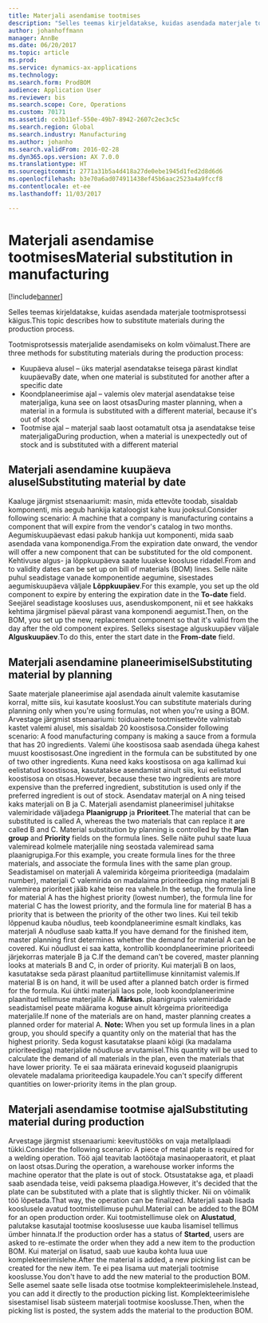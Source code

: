 ```yaml
---
title: Materjali asendamise tootmises
description: "Selles teemas kirjeldatakse, kuidas asendada materjale tootmisprotsessi käigus."
author: johanhoffmann
manager: AnnBe
ms.date: 06/20/2017
ms.topic: article
ms.prod: 
ms.service: dynamics-ax-applications
ms.technology: 
ms.search.form: ProdBOM
audience: Application User
ms.reviewer: bis
ms.search.scope: Core, Operations
ms.custom: 70171
ms.assetid: ce3b11ef-550e-49b7-8942-2607c2ec3c5c
ms.search.region: Global
ms.search.industry: Manufacturing
ms.author: johanho
ms.search.validFrom: 2016-02-28
ms.dyn365.ops.version: AX 7.0.0
ms.translationtype: HT
ms.sourcegitcommit: 2771a31b5a4d418a27de0ebe1945d1fed2d8d6d6
ms.openlocfilehash: b3e70a6ad074911438ef45b6aac2523a4a9fccf8
ms.contentlocale: et-ee
ms.lasthandoff: 11/03/2017

---
```


# <a name="material-substitution-in-manufacturing"></a><span data-ttu-id="7f3da-103">Materjali asendamise tootmises</span><span class="sxs-lookup"><span data-stu-id="7f3da-103">Material substitution in manufacturing</span></span>

[!include[banner](../includes/banner.md)]


<span data-ttu-id="7f3da-104">Selles teemas kirjeldatakse, kuidas asendada materjale tootmisprotsessi käigus.</span><span class="sxs-lookup"><span data-stu-id="7f3da-104">This topic describes how to substitute materials during the production process.</span></span> 

<span data-ttu-id="7f3da-105">Tootmisprotsessis materjalide asendamiseks on kolm võimalust.</span><span class="sxs-lookup"><span data-stu-id="7f3da-105">There are three methods for substituting materials during the production process:</span></span>

-   <span data-ttu-id="7f3da-106">Kuupäeva alusel – üks materjal asendatakse teisega pärast kindlat kuupäeva</span><span class="sxs-lookup"><span data-stu-id="7f3da-106">By date, when one material is substituted for another after a specific date</span></span>
-   <span data-ttu-id="7f3da-107">Koondplaneerimise ajal – valemis olev materjal asendatakse teise materjaliga, kuna see on laost otsas</span><span class="sxs-lookup"><span data-stu-id="7f3da-107">During master planning, when a material in a formula is substituted with a different material, because it's out of stock</span></span>
-   <span data-ttu-id="7f3da-108">Tootmise ajal – materjal saab laost ootamatult otsa ja asendatakse teise materjaliga</span><span class="sxs-lookup"><span data-stu-id="7f3da-108">During production, when a material is unexpectedly out of stock and is substituted with a different material</span></span>

## <a name="substituting-material-by-date"></a><span data-ttu-id="7f3da-109">Materjali asendamine kuupäeva alusel</span><span class="sxs-lookup"><span data-stu-id="7f3da-109">Substituting material by date</span></span>
<span data-ttu-id="7f3da-110">Kaaluge järgmist stsenaariumit: masin, mida ettevõte toodab, sisaldab komponenti, mis aegub hankija kataloogist kahe kuu jooksul.</span><span class="sxs-lookup"><span data-stu-id="7f3da-110">Consider following scenario: A machine that a company is manufacturing contains a component that will expire from the vendor's catalog in two months.</span></span> <span data-ttu-id="7f3da-111">Aegumiskuupäevast edasi pakub hankija uut komponenti, mida saab asendada vana komponendiga.</span><span class="sxs-lookup"><span data-stu-id="7f3da-111">From the expiration date onward, the vendor will offer a new component that can be substituted for the old component.</span></span> <span data-ttu-id="7f3da-112">Kehtivuse algus- ja lõppkuupäeva saate luuakse koosluse ridadel.</span><span class="sxs-lookup"><span data-stu-id="7f3da-112">From and to validity dates can be set up on bill of materials (BOM) lines.</span></span> <span data-ttu-id="7f3da-113">Selle näite puhul seadistage vanade komponentide aegumine, sisestades aegumiskuupäeva väljale **Lõppkuupäev**.</span><span class="sxs-lookup"><span data-stu-id="7f3da-113">For this example, you set up the old component to expire by entering the expiration date in the **To-date** field.</span></span> <span data-ttu-id="7f3da-114">Seejärel seadistage koosluses uus, asenduskomponent, nii et see hakkaks kehtima järgmisel päeval pärast vana komponendi aegumist.</span><span class="sxs-lookup"><span data-stu-id="7f3da-114">Then, on the BOM, you set up the new, replacement component so that it's valid from the day after the old component expires.</span></span> <span data-ttu-id="7f3da-115">Selleks sisestage alguskuupäev väljale **Alguskuupäev**.</span><span class="sxs-lookup"><span data-stu-id="7f3da-115">To do this, enter the start date in the **From-date** field.</span></span>

## <a name="substituting-material-by-planning"></a><span data-ttu-id="7f3da-116">Materjali asendamine planeerimisel</span><span class="sxs-lookup"><span data-stu-id="7f3da-116">Substituting material by planning</span></span>
<span data-ttu-id="7f3da-117">Saate materjale planeerimise ajal asendada ainult valemite kasutamise korral, mitte siis, kui kasutate kooslust.</span><span class="sxs-lookup"><span data-stu-id="7f3da-117">You can substitute materials during planning only when you're using formulas, not when you're using a BOM.</span></span> <span data-ttu-id="7f3da-118">Arvestage järgmist stsenaariumi: toiduainete tootmisettevõte valmistab kastet valemi alusel, mis sisaldab 20 koostisosa.</span><span class="sxs-lookup"><span data-stu-id="7f3da-118">Consider following scenario: A food manufacturing company is making a sauce from a formula that has 20 ingredients.</span></span> <span data-ttu-id="7f3da-119">Valemi ühe koostisosa saab asendada ühega kahest muust koostisosast.</span><span class="sxs-lookup"><span data-stu-id="7f3da-119">One ingredient in the formula can be substituted by one of two other ingredients.</span></span> <span data-ttu-id="7f3da-120">Kuna need kaks koostisosa on aga kallimad kui eelistatud koostisosa, kasutatakse asendamist ainult siis, kui eelistatud koostisosa on otsas.</span><span class="sxs-lookup"><span data-stu-id="7f3da-120">However, because these two ingredients are more expensive than the preferred ingredient, substitution is used only if the preferred ingredient is out of stock.</span></span> <span data-ttu-id="7f3da-121">Asendatav materjal on A ning teised kaks materjali on B ja C. Materjali asendamist planeerimisel juhitakse valemiridade väljadega **Plaanigrupp** ja **Prioriteet**.</span><span class="sxs-lookup"><span data-stu-id="7f3da-121">The material that can be substituted is called A, whereas the two materials that can replace it are called B and C. Material substitution by planning is controlled by the **Plan group** and **Priority** fields on the formula lines.</span></span> <span data-ttu-id="7f3da-122">Selle näite puhul saate luua valemiread kolmele materjalile ning seostada valemiread sama plaanigrupiga.</span><span class="sxs-lookup"><span data-stu-id="7f3da-122">For this example, you create formula lines for the three materials, and associate the formula lines with the same plan group.</span></span> <span data-ttu-id="7f3da-123">Seadistamisel on materjali A valemirida kõrgeima prioriteediga (madalaim number), materjali C valemirida on madalaima prioriteediga ning materjali B valemirea prioriteet jääb kahe teise rea vahele.</span><span class="sxs-lookup"><span data-stu-id="7f3da-123">In the setup, the formula line for material A has the highest priority (lowest number), the formula line for material C has the lowest priority, and the formula line for material B has a priority that is between the priority of the other two lines.</span></span> <span data-ttu-id="7f3da-124">Kui teil tekib lõppenud kauba nõudlus, teeb koondplaneerimine esmalt kindlaks, kas materjali A nõudluse saab katta.</span><span class="sxs-lookup"><span data-stu-id="7f3da-124">If you have demand for the finished item, master planning first determines whether the demand for material A can be covered.</span></span> <span data-ttu-id="7f3da-125">Kui nõudlust ei saa katta, kontrollib koondplaneerimine prioriteedi järjekorras materjale B ja C.</span><span class="sxs-lookup"><span data-stu-id="7f3da-125">If the demand can't be covered, master planning looks at materials B and C, in order of priority.</span></span> <span data-ttu-id="7f3da-126">Kui materjali B on laos, kasutatakse seda pärast plaanitud partiitellimuse kinnitamist valemis.</span><span class="sxs-lookup"><span data-stu-id="7f3da-126">If material B is on hand, it will be used after a planned batch order is firmed for the formula.</span></span> <span data-ttu-id="7f3da-127">Kui ühtki materjali laos pole, loob koondplaneerimine plaanitud tellimuse materjalile A. **Märkus.** plaanigrupis valemiridade seadistamisel peate määrama koguse ainult kõrgeima prioriteediga materjalile.</span><span class="sxs-lookup"><span data-stu-id="7f3da-127">If none of the materials are on hand, master planning creates a planned order for material A. **Note:** When you set up formula lines in a plan group, you should specify a quantity only on the material that has the highest priority.</span></span> <span data-ttu-id="7f3da-128">Seda kogust kasutatakse plaani kõigi (ka madalama prioriteediga) materjalide nõudluse arvutamisel.</span><span class="sxs-lookup"><span data-stu-id="7f3da-128">This quantity will be used to calculate the demand of all materials in the plan, even the materials that have lower priority.</span></span> <span data-ttu-id="7f3da-129">Te ei saa määrata erinevaid koguseid plaanigrupis olevatele madalama prioriteediga kaupadele.</span><span class="sxs-lookup"><span data-stu-id="7f3da-129">You can't specify different quantities on lower-priority items in the plan group.</span></span>

## <a name="substituting-material-during-production"></a><span data-ttu-id="7f3da-130">Materjali asendamise tootmise ajal</span><span class="sxs-lookup"><span data-stu-id="7f3da-130">Substituting material during production</span></span>
<span data-ttu-id="7f3da-131">Arvestage järgmist stsenaariumi: keevitustööks on vaja metallplaadi tükki.</span><span class="sxs-lookup"><span data-stu-id="7f3da-131">Consider the following scenario: A piece of metal plate is required for a welding operation.</span></span> <span data-ttu-id="7f3da-132">Töö ajal teavitab laotöötaja masinaoperaatorit, et plaat on laost otsas.</span><span class="sxs-lookup"><span data-stu-id="7f3da-132">During the operation, a warehouse worker informs the machine operator that the plate is out of stock.</span></span> <span data-ttu-id="7f3da-133">Otsustatakse aga, et plaadi saab asendada teise, veidi paksema plaadiga.</span><span class="sxs-lookup"><span data-stu-id="7f3da-133">However, it's decided that the plate can be substituted with a plate that is slightly thicker.</span></span> <span data-ttu-id="7f3da-134">Nii on võimalik töö lõpetada.</span><span class="sxs-lookup"><span data-stu-id="7f3da-134">That way, the operation can be finalized.</span></span> <span data-ttu-id="7f3da-135">Materjali saab lisada kooslusele avatud tootmistellimuse puhul.</span><span class="sxs-lookup"><span data-stu-id="7f3da-135">Material can be added to the BOM for an open production order.</span></span> <span data-ttu-id="7f3da-136">Kui tootmistellimuse olek on **Alustatud**, palutakse kasutajal tootmise kooslusesse uue kauba lisamisel tellimus ümber hinnata.</span><span class="sxs-lookup"><span data-stu-id="7f3da-136">If the production order has a status of **Started**, users are asked to re-estimate the order when they add a new item to the production BOM.</span></span> <span data-ttu-id="7f3da-137">Kui materjal on lisatud, saab uue kauba kohta luua uue komplekteerimislehe.</span><span class="sxs-lookup"><span data-stu-id="7f3da-137">After the material is added, a new picking list can be created for the new item.</span></span> <span data-ttu-id="7f3da-138">Te ei pea lisama uut materjali tootmise kooslusse.</span><span class="sxs-lookup"><span data-stu-id="7f3da-138">You don't have to add the new material to the production BOM.</span></span> <span data-ttu-id="7f3da-139">Selle asemel saate selle lisada otse tootmise komplekteerimislehele.</span><span class="sxs-lookup"><span data-stu-id="7f3da-139">Instead, you can add it directly to the production picking list.</span></span> <span data-ttu-id="7f3da-140">Komplekteerimislehe sisestamisel lisab süsteem materjali tootmise kooslusse.</span><span class="sxs-lookup"><span data-stu-id="7f3da-140">Then, when the picking list is posted, the system adds the material to the production BOM.</span></span>




